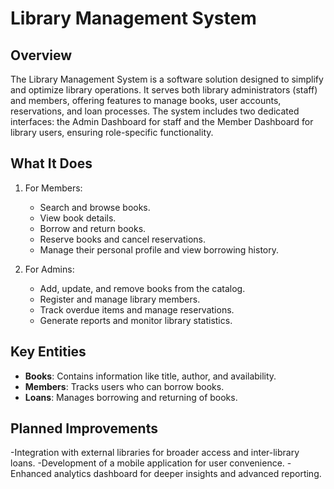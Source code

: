 # Library Management System

## Overview
The Library Management System is a software solution designed to simplify and optimize library operations. It serves both library administrators (staff) and members, offering features to manage books, user accounts, reservations, and loan processes. The system includes two dedicated interfaces: the Admin Dashboard for staff and the Member Dashboard for library users, ensuring role-specific functionality.

## What It Does
1. For Members:
   - Search and browse books.
   - View book details.
   - Borrow and return books.
   - Reserve books and cancel reservations.
   - Manage their personal profile and view borrowing history.

2. For Admins:
   - Add, update, and remove books from the catalog.
   - Register and manage library members.
   - Track overdue items and manage reservations.
   - Generate reports and monitor library statistics.

## Key Entities
- **Books**: Contains information like title, author, and availability.
- **Members**: Tracks users who can borrow books.
- **Loans**: Manages borrowing and returning of books.
## Planned Improvements
-Integration with external libraries for broader access and inter-library loans.
-Development of a mobile application for user convenience.
-Enhanced analytics dashboard for deeper insights and advanced reporting.

